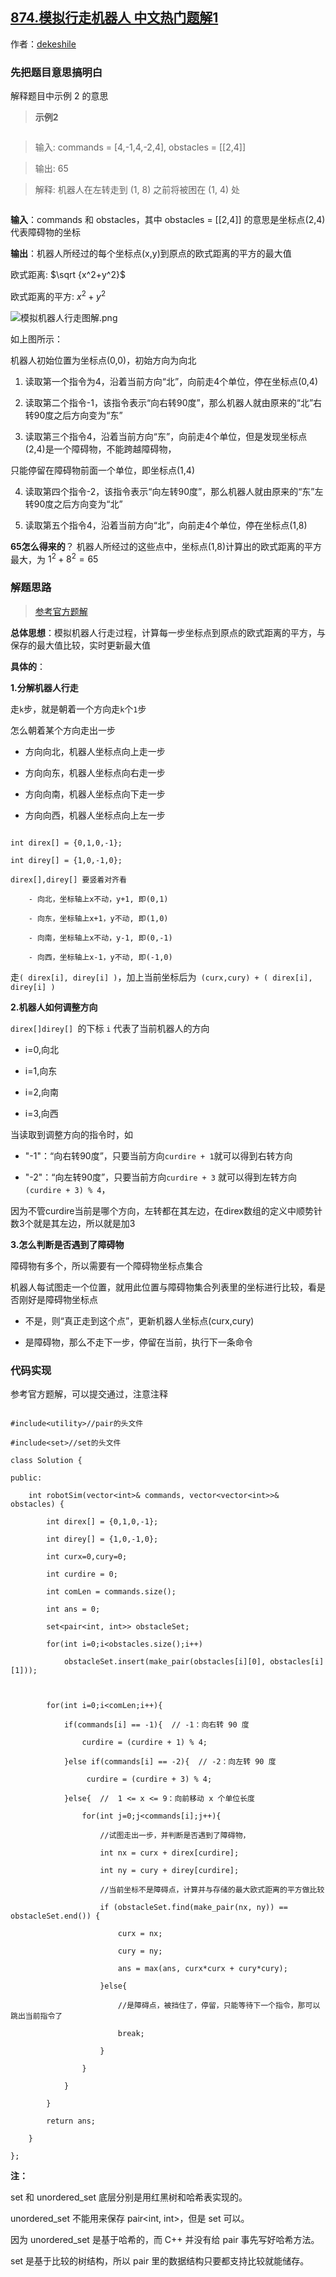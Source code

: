 ## [874.模拟行走机器人 中文热门题解1](https://leetcode.cn/problems/walking-robot-simulation/solutions/100000/tu-jie-mo-ni-xing-zou-ji-qi-ren-by-dekeshile)

作者：[dekeshile](https://leetcode.cn/u/dekeshile)
### 先把题目意思搞明白
解释题目中示例 2 的意思

> **示例2**
> ```
> 输入: commands = [4,-1,4,-2,4], obstacles = [[2,4]]
> 输出: 65
> 解释: 机器人在左转走到 (1, 8) 之前将被困在 (1, 4) 处
> ```

**输入**：commands 和 obstacles，其中 obstacles = [[2,4]] 的意思是坐标点(2,4)代表障碍物的坐标
**输出**：机器人所经过的每个坐标点(x,y)到原点的欧式距离的平方的最大值
欧式距离: $\sqrt {x^2+y^2}$
欧式距离的平方: ${x^2+y^2}$

![模拟机器人行走图解.png](https://pic.leetcode-cn.com/2f48bfaa29c98e634be050df0abbc5425ce3816da8dd752d457fe88e0b1c4f2e-%E6%A8%A1%E6%8B%9F%E6%9C%BA%E5%99%A8%E4%BA%BA%E8%A1%8C%E8%B5%B0%E5%9B%BE%E8%A7%A3.png)

如上图所示：
机器人初始位置为坐标点(0,0)，初始方向为向北
1. 读取第一个指令为4，沿着当前方向“北”，向前走4个单位，停在坐标点(0,4)
2. 读取第二个指令-1，该指令表示“向右转90度”，那么机器人就由原来的“北”右转90度之后方向变为“东”
3. 读取第三个指令4，沿着当前方向“东”，向前走4个单位，但是发现坐标点(2,4)是一个障碍物，不能跨越障碍物，
只能停留在障碍物前面一个单位，即坐标点(1,4)
4. 读取第四个指令-2，该指令表示“向左转90度”，那么机器人就由原来的“东”左转90度之后方向变为“北”
5. 读取第五个指令4，沿着当前方向“北”，向前走4个单位，停在坐标点(1,8)

**65怎么得来的**？ 机器人所经过的这些点中，坐标点(1,8)计算出的欧式距离的平方最大，为 $1^2+8^2=65$

### 解题思路

> [参考官方题解](https://leetcode-cn.com/problems/walking-robot-simulation/solution/mo-ni-xing-zou-ji-qi-ren-by-leetcode/)

**总体思想**：模拟机器人行走过程，计算每一步坐标点到原点的欧式距离的平方，与保存的最大值比较，实时更新最大值
**具体的**：

**1.分解机器人行走**

走`k`步，就是朝着一个方向走`k`个`1`步
怎么朝着某个方向走出一步
- 方向向北，机器人坐标点向上走一步
- 方向向东，机器人坐标点向右走一步
- 方向向南，机器人坐标点向下走一步
- 方向向西，机器人坐标点向上左一步
```
int direx[] = {0,1,0,-1};
int direy[] = {1,0,-1,0};
direx[],direy[] 要竖着对齐看
    - 向北，坐标轴上x不动，y+1, 即(0,1)
    - 向东，坐标轴上x+1，y不动, 即(1,0)
    - 向南，坐标轴上x不动，y-1, 即(0,-1)
    - 向西，坐标轴上x-1，y不动, 即(-1,0)
```
 走`( direx[i], direy[i] )`，加上当前坐标后为` (curx,cury) + ( direx[i], direy[i] )`

**2.机器人如何调整方向**

`direx[]direy[] `的下标 `i` 代表了当前机器人的方向 
- i=0,向北
- i=1,向东
- i=2,向南
- i=3,向西

当读取到调整方向的指令时，如
- "-1"：“向右转90度”，只要当前方向`curdire + 1`就可以得到右转方向
- "-2"：“向左转90度”，只要当前方向`curdire + 3` 就可以得到左转方向 `(curdire + 3) % 4`，
因为不管curdire当前是哪个方向，左转都在其左边，在direx数组的定义中顺势针数3个就是其左边，所以就是加3

**3.怎么判断是否遇到了障碍物**

障碍物有多个，所以需要有一个障碍物坐标点集合
机器人每试图走一个位置，就用此位置与障碍物集合列表里的坐标进行比较，看是否刚好是障碍物坐标点
- 不是，则“真正走到这个点”，更新机器人坐标点(curx,cury)
- 是障碍物，那么不走下一步，停留在当前，执行下一条命令

### 代码实现
参考官方题解，可以提交通过，注意注释
```
#include<utility>//pair的头文件
#include<set>//set的头文件
class Solution {
public:
    int robotSim(vector<int>& commands, vector<vector<int>>& obstacles) {
        int direx[] = {0,1,0,-1};
        int direy[] = {1,0,-1,0};
        int curx=0,cury=0;
        int curdire = 0;
        int comLen = commands.size();
        int ans = 0;
        set<pair<int, int>> obstacleSet;
        for(int i=0;i<obstacles.size();i++)
            obstacleSet.insert(make_pair(obstacles[i][0], obstacles[i][1]));

        for(int i=0;i<comLen;i++){
            if(commands[i] == -1){  // -1：向右转 90 度
                curdire = (curdire + 1) % 4;
            }else if(commands[i] == -2){  // -2：向左转 90 度
                 curdire = (curdire + 3) % 4;
            }else{  //  1 <= x <= 9：向前移动 x 个单位长度
                for(int j=0;j<commands[i];j++){
                    //试图走出一步，并判断是否遇到了障碍物，
                    int nx = curx + direx[curdire];
                    int ny = cury + direy[curdire];
                    //当前坐标不是障碍点，计算并与存储的最大欧式距离的平方做比较
                    if (obstacleSet.find(make_pair(nx, ny)) == obstacleSet.end()) {
                        curx = nx;
                        cury = ny;
                        ans = max(ans, curx*curx + cury*cury);
                    }else{
                        //是障碍点，被挡住了，停留，只能等待下一个指令，那可以跳出当前指令了
                        break;
                    }
                }
            }
        }
        return ans;
    }
};
```
**注：**
set 和 unordered_set 底层分别是用红黑树和哈希表实现的。
unordered_set 不能用来保存 pair<int, int>，但是 set 可以。
因为 unordered_set 是基于哈希的，而 C++ 并没有给 pair 事先写好哈希方法。
set 是基于比较的树结构，所以 pair 里的数据结构只要都支持比较就能储存。 



